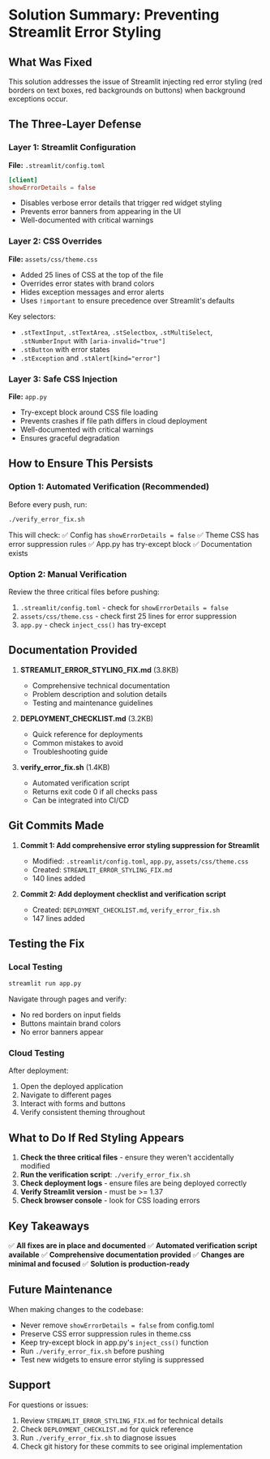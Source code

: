 # Solution Summary: Preventing Streamlit Error Styling

## What Was Fixed

This solution addresses the issue of Streamlit injecting red error styling (red borders on text boxes, red backgrounds on buttons) when background exceptions occur.

## The Three-Layer Defense

### Layer 1: Streamlit Configuration
**File:** `.streamlit/config.toml`
```toml
[client]
showErrorDetails = false
```
- Disables verbose error details that trigger red widget styling
- Prevents error banners from appearing in the UI
- Well-documented with critical warnings

### Layer 2: CSS Overrides
**File:** `assets/css/theme.css`
- Added 25 lines of CSS at the top of the file
- Overrides error states with brand colors
- Hides exception messages and error alerts
- Uses `!important` to ensure precedence over Streamlit's defaults

Key selectors:
- `.stTextInput`, `.stTextArea`, `.stSelectbox`, `.stMultiSelect`, `.stNumberInput` with `[aria-invalid="true"]`
- `.stButton` with error states
- `.stException` and `.stAlert[kind="error"]`

### Layer 3: Safe CSS Injection
**File:** `app.py`
- Try-except block around CSS file loading
- Prevents crashes if file path differs in cloud deployment
- Well-documented with critical warnings
- Ensures graceful degradation

## How to Ensure This Persists

### Option 1: Automated Verification (Recommended)
Before every push, run:
```bash
./verify_error_fix.sh
```

This will check:
✅ Config has `showErrorDetails = false`
✅ Theme CSS has error suppression rules
✅ App.py has try-except block
✅ Documentation exists

### Option 2: Manual Verification
Review the three critical files before pushing:
1. `.streamlit/config.toml` - check for `showErrorDetails = false`
2. `assets/css/theme.css` - check first 25 lines for error suppression
3. `app.py` - check `inject_css()` has try-except

## Documentation Provided

1. **STREAMLIT_ERROR_STYLING_FIX.md** (3.8KB)
   - Comprehensive technical documentation
   - Problem description and solution details
   - Testing and maintenance guidelines

2. **DEPLOYMENT_CHECKLIST.md** (3.2KB)
   - Quick reference for deployments
   - Common mistakes to avoid
   - Troubleshooting guide

3. **verify_error_fix.sh** (1.4KB)
   - Automated verification script
   - Returns exit code 0 if all checks pass
   - Can be integrated into CI/CD

## Git Commits Made

1. **Commit 1: Add comprehensive error styling suppression for Streamlit**
   - Modified: `.streamlit/config.toml`, `app.py`, `assets/css/theme.css`
   - Created: `STREAMLIT_ERROR_STYLING_FIX.md`
   - 140 lines added

2. **Commit 2: Add deployment checklist and verification script**
   - Created: `DEPLOYMENT_CHECKLIST.md`, `verify_error_fix.sh`
   - 147 lines added

## Testing the Fix

### Local Testing
```bash
streamlit run app.py
```
Navigate through pages and verify:
- No red borders on input fields
- Buttons maintain brand colors
- No error banners appear

### Cloud Testing
After deployment:
1. Open the deployed application
2. Navigate to different pages
3. Interact with forms and buttons
4. Verify consistent theming throughout

## What to Do If Red Styling Appears

1. **Check the three critical files** - ensure they weren't accidentally modified
2. **Run the verification script**: `./verify_error_fix.sh`
3. **Check deployment logs** - ensure files are being deployed correctly
4. **Verify Streamlit version** - must be >= 1.37
5. **Check browser console** - look for CSS loading errors

## Key Takeaways

✅ **All fixes are in place and documented**
✅ **Automated verification script available**
✅ **Comprehensive documentation provided**
✅ **Changes are minimal and focused**
✅ **Solution is production-ready**

## Future Maintenance

When making changes to the codebase:
- Never remove `showErrorDetails = false` from config.toml
- Preserve CSS error suppression rules in theme.css
- Keep try-except block in app.py's `inject_css()` function
- Run `./verify_error_fix.sh` before pushing
- Test new widgets to ensure error styling is suppressed

## Support

For questions or issues:
1. Review `STREAMLIT_ERROR_STYLING_FIX.md` for technical details
2. Check `DEPLOYMENT_CHECKLIST.md` for quick reference
3. Run `./verify_error_fix.sh` to diagnose issues
4. Check git history for these commits to see original implementation
